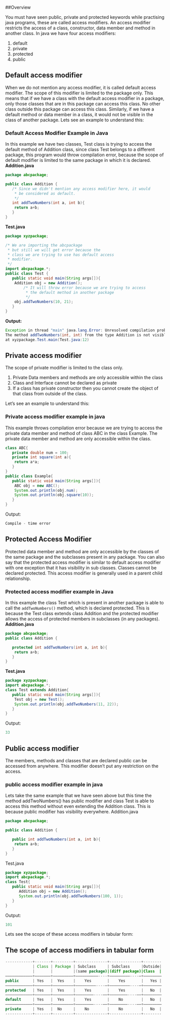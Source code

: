 ##Overview

You must have seen public, private and protected keywords while practising java programs, these are called access modifiers. An access modifier restricts the access of a class, constructor, data member and method in another class. In java we have four access modifiers:

1. default
2. private
3. protected
4. public

## Default access modifier

When we do not mention any access modifier, it is called default access modifier. The scope of this modifier is limited to the package only. This means that if we have a class with the default access modifier in a package, only those classes that are in this package can access this class. No other class outside this package can access this class. Similarly, if we have a default method or data member in a class, it would not be visible in the class of another package. Lets see an example to understand this:

### Default Access Modifier Example in Java

In this example we have two classes, Test class is trying to access the default method of Addition class, since class Test belongs to a different package, this program would throw compilation error, because the scope of default modifier is limited to the same package in which it is declared.
**Addition.java**



```java
package abcpackage;

public class Addition {
   /* Since we didn't mention any access modifier here, it would
    * be considered as default.
    */
   int addTwoNumbers(int a, int b){
	return a+b;
   }
}
```

**Test.java**

```java
package xyzpackage;

/* We are importing the abcpackage
 * but still we will get error because the
 * class we are trying to use has default access
 * modifier.
 */
import abcpackage.*;
public class Test {
   public static void main(String args[]){
	Addition obj = new Addition();
        /* It will throw error because we are trying to access
         * the default method in another package
         */
	obj.addTwoNumbers(10, 21);
   }
}
```

**Output:**

```java
Exception in thread "main" java.lang.Error: Unresolved compilation problem: 
The method addTwoNumbers(int, int) from the type Addition is not visible
at xyzpackage.Test.main(Test.java:12)
```

## Private access modifier

The scope of private modifier is limited to the class only.

1. Private Data members and methods are only accessible within the class
2. Class and Interface cannot be declared as private
3. If a class has private constructor then you cannot create the object of that class from outside of the class.

Let’s see an example to understand this:

### Private access modifier example in java

This example throws compilation error because we are trying to access the private data member and method of class ABC in the class Example. The private data member and method are only accessible within the class.

```java
class ABC{  
   private double num = 100;
   private int square(int a){
	return a*a;
   }
}  
public class Example{
   public static void main(String args[]){  
	ABC obj = new ABC();  
	System.out.println(obj.num); 
	System.out.println(obj.square(10));
   }  
}
```

Output:

```java
Compile - time error
```

## Protected Access Modifier

Protected data member and method are only accessible by the classes of the same package and the subclasses present in any package. You can also say that the protected access modifier is similar to default access modifier with one exception that it has visibility in sub classes.
Classes cannot be declared protected. This access modifier is generally used in a parent child relationship.

### Protected access modifier example in Java

In this example the class Test which is present in another package is able to call the `addTwoNumbers()` method, which is declared protected. This is because the Test class extends class Addition and the protected modifier allows the access of protected members in subclasses (in any packages).
**Addition.java**

```java
package abcpackage;
public class Addition {

   protected int addTwoNumbers(int a, int b){
	return a+b;
   }
}
```

**Test.java**

```java
package xyzpackage;
import abcpackage.*;
class Test extends Addition{
   public static void main(String args[]){
	Test obj = new Test();
	System.out.println(obj.addTwoNumbers(11, 22));
   }
}
```

Output:

```java
33
```

## Public access modifier

The members, methods and classes that are declared public can be accessed from anywhere. This modifier doesn’t put any restriction on the access.

### public access modifier example in java

Lets take the same example that we have seen above but this time the method addTwoNumbers() has public modifier and class Test is able to access this method without even extending the Addition class. This is because public modifier has visibility everywhere.
Addition.java

```java
package abcpackage;

public class Addition {

   public int addTwoNumbers(int a, int b){
	return a+b;
   }
}
```

Test.java

```java
package xyzpackage;
import abcpackage.*;
class Test{
   public static void main(String args[]){
      Addition obj = new Addition();
      System.out.println(obj.addTwoNumbers(100, 1));
   }
}
```

Output:

```java
101
```

Lets see the scope of these access modifiers in tabular form:

## The scope of access modifiers in tabular form

```java
------------+-------+---------+--------------+--------------+--------
            | Class | Package | Subclass     | Subclass     |Outside|
            |       |         |(same package)|(diff package)|Class  |
————————————+———————+—————————+——————————----+—————————----—+————————
public      | Yes   |  Yes    |    Yes       |    Yes       |   Yes |    
————————————+———————+—————————+—————————----—+—————————----—+————————
protected   | Yes   |  Yes    |    Yes       |    Yes       |   No  |    
————————————+———————+—————————+————————----——+————————----——+————————
default     | Yes   |  Yes    |    Yes       |    No        |   No  |
————————————+———————+—————————+————————----——+————————----——+————————
private     | Yes   |  No     |    No        |    No        |   No  |
------------+-------+---------+--------------+--------------+--------
```



